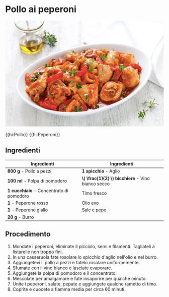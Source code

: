 # Pollo ai peperoni

![](img/Pollo-ai-peperoni.jpg)

{{hi:Pollo}}
{{hi:Peperoni}}

## Ingredienti

| Ingredienti                  | Ingredienti             |
| ---------------------------- | ----------------------- |
| **800 g** - Pollo a pezzi | **1 spicchio** - Aglio |
| **100 ml** - Polpa di pomodoro | **\\( \frac{1}{2} \\) bicchiere** - Vino bianco secco |
| **1 cucchiaio** - Concentrato di pomodoro | Timo fresco |
| **1** - Peperone rosso | Olio evo |
| **1** - Peperone giallo | Sale e pepe |
| **20 g** - Burro |  |

## Procedimento

1. Mondate i peperoni, eliminate il picciolo, semi e filamenti. Tagliateli a listarelle non troppo fini. 
1. In una casseruola fate rosolare lo spicchio d'aglio nell'olio e nel burro. 
1. Aggiungetevi il pollo a pezzi e fatelo rosolare uniformemente.
1. Sfumate con il vino bianco e lasciate evaporare. 
1. Aggiungete la polpa di pomodoro e il concentrato. 
1. Mescolate per amalgamare e fate insaporire per qualche minuto. 
1. Unite i peperoni, salate, pepate e aggiungete qualche rametto di timo. 
1. Coprite e cuocete a fiamma media per circa 60 minuti.
